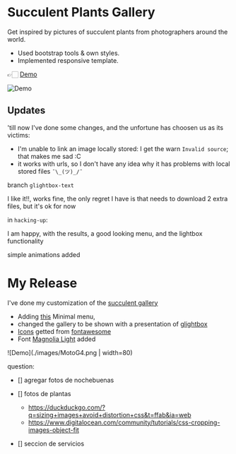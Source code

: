 # Succulent Plants Gallery

Get inspired by pictures of succulent plants from photographers around the world.

- Used bootstrap tools & own styles.
- Implemented responsive template.

👉🏻 [Demo](https://albertovargasmoreno.github.io/plant-store/)

![Demo](images/succulent-demo.gif)


## Updates

'till now I've done some changes, and the unfortune has choosen us as its victims:
 
 - I'm unable to link an image locally stored: I get the warn `Invalid source`; that makes me sad :C
 - it works with urls, so I don't have any idea why it has problems with local stored files `¯\_(ツ)_/¯`
 
 branch `glightbox-text` 

 I like it!!, works fine, the only regret I have is that needs to download 2 extra files, but it's ok for now

 in `hacking-up`:

 I am happy, with the results, a good looking menu, and the lightbox functionality

 simple animations added

# My Release

I've done my customization of the [succulent gallery](https://yaninatrekhleb.github.io/succulent-gallery/)

- Adding [this](https://github.com/mblode/burger)
Minimal menu,  
- changed the gallery to be shown with a presentation of [glightbox](https://biati-digital.github.io/glightbox/)
- [Icons](./images/logo/) getted from [fontawesome](https://fontawesome.com)
- Font [Magnolia Light](https://www.1001freefonts.com/es/magnolia.font) added


![Demo](./images/MotoG4.png | width=80)

 question: 

 * [] agregar fotos de nochebuenas
 * [] fotos de plantas

    * https://duckduckgo.com/?q=sizing+images+avoid+distortion+css&t=ffab&ia=web
    * https://www.digitalocean.com/community/tutorials/css-cropping-images-object-fit

 * [] seccion de servicios

